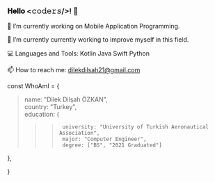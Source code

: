 ### 𝐇𝐞𝐥𝐥𝐨 <𝚌𝚘𝚍𝚎𝚛𝚜/>! 👋


🔭 I’m currently working on Mobile Application Programming.

🌱 I’m currently currently working to improve myself in this field.

💻 Languages and Tools: Kotlin Java Swift Python

📫 How to reach me: dilekdilsah21@gmail.com

const WhoAmI = { <br>
  >name: "Dilek Dilşah ÖZKAN", <br>
  >country: "Turkey", <br>
  >education: { <br>
  >> >      university: "University of Turkish Aeronautical Association", 
  >> >      major: "Computer Engineer", 
  >> >      degree: ["BS", "2021 Graduated"] 
  
   }, 
 
} <br>



